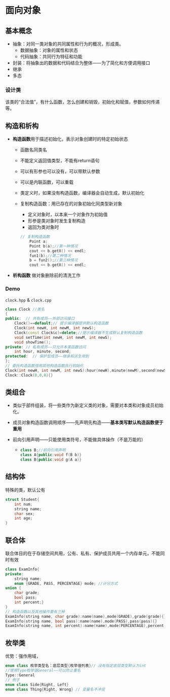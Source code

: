 # 面向对象

## 基本概念

- 抽象：对同一类对象的共同属性和行为的概况，形成类。
  - 数据抽象：对象的属性和状态
  - 代码抽象：共同行为特征和功能
- 封装：将抽象出的数据和代码结合为整体——为了简化和方便调用接口
- 继承
- 多态

### 设计类

该类的“合法值”，有什么函数，怎么创建和销毁，初始化和赋值，参数如何传递等。


## 构造和析构

- **构造函数**用于描述初始化，表示对象创建时的特定初始状态
  - 函数名同类名
  
  - 不能定义返回值类型，不能有return语句
  
  - 可以有形参也可以没有，可以带默认参数

  - 可以是内联函数，可以重载
  
  - 类定义时，如果没有构造函数，编译器会自动生成，默认初始化
  
  - 复制构造函数：用已存在的对象初始化同类型新对象
  
    - 定义对象时，以本来一个对象作为初始值
    - 形参是类对象时发生复制构造
    - 返回为类对象时
  
    ```C++
    // 复制构造函数
    	Point a;
    	Point b(a);//第一种情况
    	cout << b.getX() << endl;
    	fun1(b);//第二种情况
    	b = fun2();//第三种情况
    	cout << b.getX() << endl;
    ```
  
- **析构函数** 做对象删除前的清洗工作

### Demo

`clock.hpp` & `clock.cpp`


```c++
class Clock //类名
{
public:  // 共有成员——外部访问接口
    Clock()==default;// 提示编译器提供默认构造函数
    Clock(int newH, int newM, int newS);
    Clock(const Clock&c)=delete;//提示编译器不生成默认复制构造函数
	void setTime(int newH, int newM, int newS);
	void showTime();
private: // 私有成员——只允许本类函数访问
	int hour, minute, second;
protected:  // 保护型成员——继承和派生用到
};
// 委托构造函数借用其他构造函数执行初始化
Clock(int newH, int newM, int newS):hour(newH),minute(newM),second(newS){}
Clock::Clock(0,0,0){}
```

## 类组合

- 类似于部件组装，将一些类作为新定义类的对象，需要对本类和对象成员初始化。

- 成员对象构造函数调用顺序——先声明先构造——**基本类写默认构造函数便于重用**

- 前向引用声明——只能使用类符号，不能做具体操作（不是万能的）

  - ```C++
    class B;//前向引用声明
    class A{public:void f(B b)}
    class B{public:void g(A a)}
    ```

## 结构体

特殊的类，默认公有
```C++
struct Student{
	int num;
    string name;
    char sex;
    int age;
}
```

## 联合体

联合体目的在于存储空间共用，公有、私有、保护成员共用一个内存单元，不能同时有效

```C++
class ExamInfo{
private:
    string name;
    enum {GRADE, PASS, PERCENTAGE} mode; //计分方式
union {
	char grade;
    bool pass;
    int percent;}
}
// 构造函数以及其他操作要有三种
ExamInfo(string name, char grade):name(name),mode(GRADE),grade(grade){}
ExamInfo(string name, bool pass):name(name),mode(PASS),pass(pass){}
ExamInfo(string name, int percent):name(name),mode(PERCENTAGE),percent(percent){}
```

## 枚举类

优势：强作用域，

```C++
enum class 枚举类型名：底层类型{枚举值列表}// 没有指定底层类型默认为int
//使用Type枚举值General——可以防止重名
Type::General
// 例子
enum class Side{Right, Left}
enum class Thing{Right, Wrong} // 变量名不冲突
```








